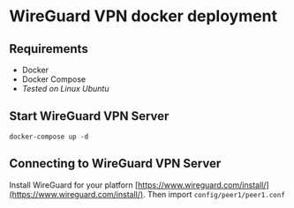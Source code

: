 # WireGuard VPN docker deployment

## Requirements
- Docker
- Docker Compose
- *Tested on Linux Ubuntu*

## Start WireGuard VPN Server

```
docker-compose up -d
```

## Connecting to WireGuard VPN Server

Install WireGuard for your platforn [https://www.wireguard.com/install/](https://www.wireguard.com/install/). Then import `config/peer1/peer1.conf`